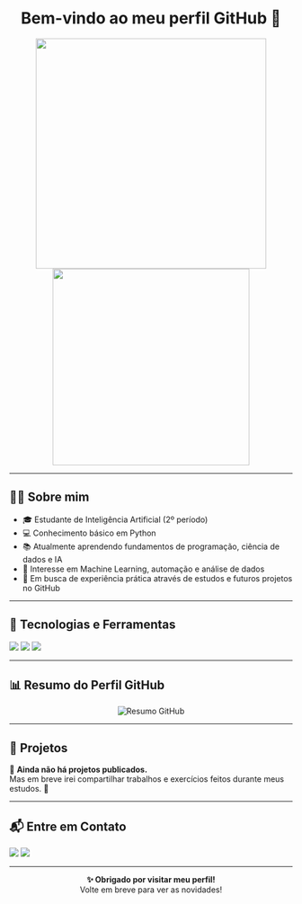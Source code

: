 <h1 align="center">Bem-vindo ao meu perfil GitHub 👋</h1>

<p align="center">
  <img src="https://github-readme-stats.vercel.app/api?username=zepa1&show_icons=true&theme=dracula" width="410"/>
  <img src="https://github-readme-stats.vercel.app/api/top-langs/?username=zepa1&layout=compact&theme=dracula" width="350"/>
</p>

---

## 🙋‍♂️ Sobre mim

- 🎓 Estudante de Inteligência Artificial (2º período)  
- 💻 Conhecimento básico em Python  
- 📚 Atualmente aprendendo fundamentos de programação, ciência de dados e IA  
- 🚀 Interesse em Machine Learning, automação e análise de dados  
- 🌱 Em busca de experiência prática através de estudos e futuros projetos no GitHub  

---

## 🚀 Tecnologias e Ferramentas

<p>
  <img src="https://img.shields.io/badge/Python-Básico-3670A0?style=for-the-badge&logo=python&logoColor=ffdd54"/>
  <img src="https://img.shields.io/badge/Jupyter%20Notebook-FA0F00?style=for-the-badge&logo=jupyter&logoColor=white"/>
  <img src="https://img.shields.io/badge/GitHub-181717?style=for-the-badge&logo=github&logoColor=white"/>
</p>

---

## 📊 Resumo do Perfil GitHub

<p align="center">
  <img src="https://github-profile-summary-cards.vercel.app/api/cards/profile-details?username=SeuUsuarioGitHub&theme=2077" alt="Resumo GitHub"/>
</p>

---

## 📂 Projetos

📌 **Ainda não há projetos publicados.**  
Mas em breve irei compartilhar trabalhos e exercícios feitos durante meus estudos. 🚀  

---

## 📬 Entre em Contato

<p>
  <a href="https://www.linkedin.com/in/josé-pazian"><img src="https://img.shields.io/badge/-LinkedIn-0077B5?style=for-the-badge&logo=linkedin&logoColor=white"/></a>
  <a href="mailto:opazianeto@gmail.com"><img src="https://img.shields.io/badge/-Email-D14836?style=for-the-badge&logo=gmail&logoColor=white"/></a>
</p>

---
<p align="center">
  <strong>✨ Obrigado por visitar meu perfil!</strong><br/>
  Volte em breve para ver as novidades!
</p>

